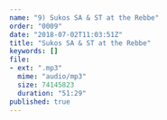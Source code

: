```yaml
---
name: "9) Sukos SA & ST at the Rebbe"
order: "0009"
date: "2018-07-02T11:03:51Z"
title: "Sukos SA & ST at the Rebbe"
keywords: []
file:
- ext: ".mp3"
  mime: "audio/mp3"
  size: 74145823
  duration: "51:29"
published: true
---
```

